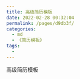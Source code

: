 ```yaml
---
title: 高级简历模板
date: 2022-02-28 00:32:04
permalink: /pages/d9db3f/
categories:
  - md
  - 《简历模板》
tags:
  -
---
```


高级简历模板
